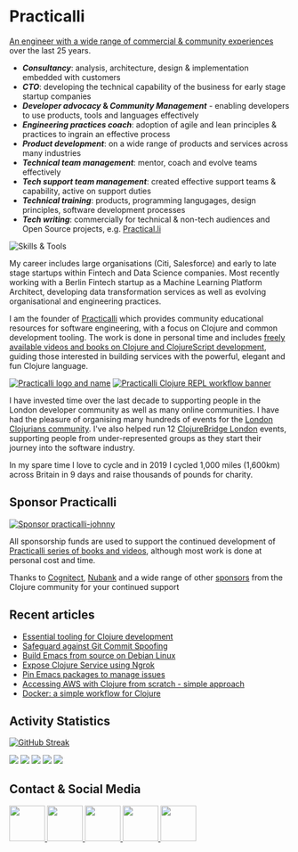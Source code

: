 # Practicalli
<!--
[![available-for-hire](https://raw.githubusercontent.com/practicalli/graphic-design/live/available-for-hire.svg)](https://www.linkedin.com/in/jr0cket/)
-->

[An engineer with a wide range of commercial & community experiences](https://www.linkedin.com/in/jr0cket/) over the last 25 years. 

* **_Consultancy_**: analysis, architecture, design & implementation embedded with customers
* **_CTO_**: developing the technical capability of the business for early stage startup companies  
* **_Developer advocacy_ & _Community Management_** - enabling developers to use products, tools and languages effectively
* **_Engineering practices coach_**: adoption of agile and lean principles & practices to ingrain an effective process
* **_Product development_**: on a wide range of products and services across many industries
* **_Technical team management_**: mentor, coach and evolve teams effectively
* **_Tech support team management_**: created effective support teams & capability, active on support duties 
* **_Technical training_**: products, programming langugages, design principles, software development processes
* **_Tech writing_**: commercially for technical & non-tech audiences and Open Source projects, e.g. [Practical.li](https://practical.li/)

![Skills & Tools](https://skillicons.dev/icons?i=debian,clojure,neovim,emacs,md,svg,git,github,githubactions,postgres,firebase,graphql,docker,grafana,blender&theme=dark)

My career includes large organisations (Citi, Salesforce) and early to late stage startups within Fintech and Data Science companies.  Most recently working with a Berlin Fintech startup as a Machine Learning Platform Architect, developing data transformation services as well as evolving organisational and engineering practices. 

I am the founder of [Practicalli](https://practical.li) which provides community educational resources for software engineering, with a focus on Clojure and common development tooling.  The work is done in personal time and includes [freely available videos and books on Clojure and ClojureScript development](https://practical.li/), guiding those interested in building services with the powerful, elegant and fun Clojure language.

[![Practicalli logo and name](https://github.com/practicalli/graphic-design/blob/live/logos/practicalli-logo-name-dark.png?raw=true)](https://practical.li/)
[![Practicalli Clojure REPL workflow banner](https://github.com/practicalli/graphic-design/blob/live/clojure/clojure-repl-workflow-concept.png?raw=true)](https://practical.li/)

I have invested time over the last decade to supporting people in the London developer community as well as many online communities.  I have had the pleasure of organising many hundreds of events for the [London Clojurians community](https://londonclojurians.org/).  I've also helped run 12 [ClojureBridge London](https://clojurebridgelondon.github.io/) events, supporting people from under-represented groups as they start their journey into the software industry. 

In my spare time I love to cycle and in 2019 I cycled 1,000 miles (1,600km) across Britain in 9 days and raise thousands of pounds for charity.


## Sponsor Practicalli

[![Sponsor practicalli-johnny](https://raw.githubusercontent.com/practicalli/graphic-design/live/buttons/practicalli-github-sponsors-button.png)](https://github.com/sponsors/practicalli-johnny/)

All sponsorship funds are used to support the continued development of [Practicalli series of books and videos](https://practical.li/), although most work is done at personal cost and time.

Thanks to [Cognitect](https://www.cognitect.com/), [Nubank](https://nubank.com.br/) and a wide range of other [sponsors](https://github.com/sponsors/practicalli-johnny#sponsors) from the Clojure community for your continued support


## Recent articles
<!-- BLOG-POST-LIST:START -->
- [Essential tooling for Clojure development](https://practical.li/blog/essential-tooling-for-clojure-development/)
- [Safeguard against Git Commit Spoofing](https://practical.li/blog/safeguard-against-git-commit-spoofing/)
- [Build Emacs from source on Debian Linux](https://practical.li/blog/build-emacs-from-source-on-debian-linux/)
- [Expose Clojure Service using Ngrok](https://practical.li/blog/expose-clojure-service-using-ngrok/)
- [Pin Emacs packages to manage issues](https://practical.li/blog/pin-emacs-packages-to-manage-issues/)
- [Accessing AWS with Clojure from scratch - simple approach](https://practical.li/blog/accessing-aws-with-clojure-from-scratch---simple-approach/)
- [Docker: a simple workflow for Clojure](https://practical.li/blog/docker-a-simple-workflow-for-clojure/)
<!-- BLOG-POST-LIST:END -->

## Activity Statistics

[![GitHub Streak](https://github-readme-streak-stats-fork.vercel.app?user=practicalli-johnny&theme=transparent&hide_border=true&date_format=%5BY.%5Dn.j)](https://git.io/streak-stats)


<!-- GitHub Profile Summary Cards from GitHub Workflow -->
<!-- https://github.com/vn7n24fzkq/github-profile-summary-cards -->
[![](https://raw.githubusercontent.com/practicalli-john/practicalli-john/main/profile-summary-card-output/monokai/0-profile-details.svg)](https://github.com/vn7n24fzkq/github-profile-summary-cards)
[![](https://raw.githubusercontent.com/practicalli-john/practicalli-john/main/profile-summary-card-output/monokai/1-repos-per-language.svg)](https://github.com/vn7n24fzkq/github-profile-summary-cards) [![](https://raw.githubusercontent.com/practicalli-john/practicalli-john/main/profile-summary-card-output/monokai/2-most-commit-language.svg)](https://github.com/vn7n24fzkq/github-profile-summary-cards)
[![](https://raw.githubusercontent.com/practicalli-john/practicalli-john/main/profile-summary-card-output/monokai/3-stats.svg)](https://github.com/vn7n24fzkq/github-profile-summary-cards) [![](https://raw.githubusercontent.com/practicalli-john/practicalli-john/main/profile-summary-card-output/monokai/4-productive-time.svg)](https://github.com/vn7n24fzkq/github-profile-summary-cards)


## Contact & Social Media

<a href="https://youtube.com/practicalli" target="blank">
  <img height="64" width="64" src="https://cdn.simpleicons.org/youtube/crimson" />
</a>
<a href="https://clojurians.zulipchat.com/#narrow/stream/250781-practicalli" target="blank">
  <img height="64" width="64" src="https://cdn.simpleicons.org/zulip/green" />
</a>
<a href="https://clojurians.slack.com/" target="blank">
  <img height="64" width="64" src="https://cdn.simpleicons.org/slack/firebrick" />
</a>
<a href="https://twitter.com/practical_li" target="blank">
  <img height="64" width="64" src="https://cdn.simpleicons.org/twitter/skyblue" />
</a>  
<a href="https://https://www.linkedin.com/in/jr0cket/" target="blank">
  <img height="64" width="64" src="https://cdn.simpleicons.org/linkedin/slateblue" />
</a>  

